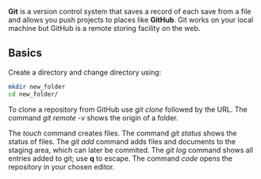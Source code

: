 **Git** is a version control system that saves a record of each save from a file and allows you push projects to places like **GitHub**. Git works on your local machine but GitHub is a remote storing facility on the web.

## Basics
Create a directory and change directory using:
```bash
mkdir new_folder
cd new_folder/
```
To clone a repository from GitHub use *git clone* followed by the URL. The command *git remote -v* shows the origin of a folder.

The *touch* command creates files. The command *git status* shows the status of files. The *git add* command adds files and documents to the staging area, which can later be commited. The *git log* command shows all entries added to git; use **q** to escape. The command *code* opens the repository in your chosen editor.